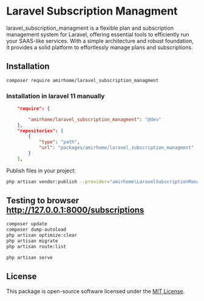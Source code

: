 # Laravel Subscription Managment

laravel_subscription_managment is a flexible plan and subscription management system for Laravel, offering essential tools to efficiently run your SAAS-like services. With a simple architecture and robust foundation, it provides a solid platform to effortlessly manage plans and subscriptions.

## Installation

```bash
composer require amirhome/laravel_subscription_managment
```

### Installation in laravel 11 manually

```json
    "require": {

        "amirhome/laravel_subscription_managment": "@dev"
    },
    "repositories": [
        {
            "type": "path",
            "url": "packages/amirhome/laravel_subscription_managment"
        }
    ],
```

Publish files in your project:

```bash
php artisan vendor:publish --provider="amirhome\LaravelSubscriptionManagment\LaravelSubscriptionManagmentServiceProvider"

```

## Testing to browser http://127.0.0.1:8000/subscriptions

```bash
composer update
composer dump-autoload
php artisan optimize:clear
php artisan migrate
php artisan route:list

php artisan serve

```

## License

This package is open-source software licensed under the [MIT License](LICENSE).
